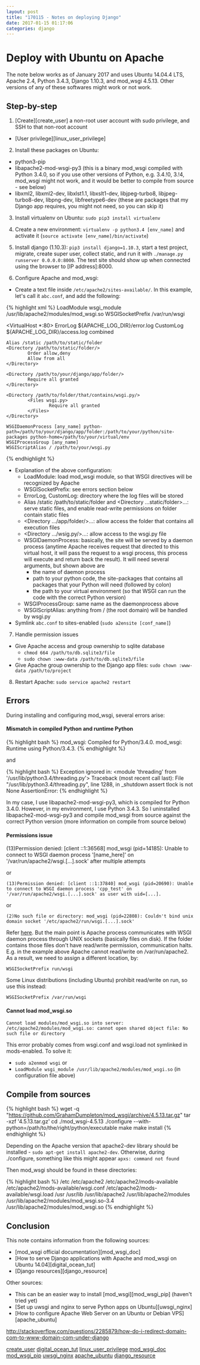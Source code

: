 ```yaml
---
layout: post
title: "170115 - Notes on deploying Django"
date: 2017-01-15 01:17:06
categories: django
---
```


# Deploy with Ubuntu on Apache

The note below works as of January 2017 and uses Ubuntu 14.04.4 LTS, Apache 2.4, Python 3.4.3, Django 1.10.3, and mod_wsgi 4.5.13. Other versions of any of these softwares might work or not work.

## Step-by-step

1. [Create][create_user] a non-root user account with sudo privilege, and SSH to that non-root account
- [User privilege][linux_user_privilege]

2. Install these packages on Ubuntu:
- python3-pip
- libapache2-mod-wsgi-py3 (this is a binary mod_wsgi compiled with Python 3.4.0, so if you use other versions of Python, e.g. 3.4.!0, 3.!4, mod_wsgi might not work, and it would be better to compile from source - see below)
- libxml2, libxml2-dev, libxlst1.1, libxslt1-dev, libjpeg-turbo8, libjpeg-turbo8-dev, libpng-dev, libfreetype6-dev (these are packages that my Django app requires, you might not need, so you can skip it)

3. Install virtualenv on Ubuntu: `sudo pip3 install virtualenv`

4. Create a new environment: `virtualenv -p python3.4 [env_name]` and activate it (`source activate [env_name]/bin/activate`)

5. Install django (1.10.3): `pip3 install django=1.10.3`, start a test project, migrate, create super user, collect static, and run it with `./manage.py runserver 0.0.0.0:8000`. The test site should show up when connected using the browser to [IP address]:8000.

6. Configure Apache and mod_wsgi:
- Create a text file inside `/etc/apache2/sites-available/`. In this example, let's call it `abc.conf`, and add the following:

{% highlight xml %}
LoadModule wsgi_module /usr/lib/apache2/modules/mod_wsgi.so
WSGISocketPrefix /var/run/wsgi

<VirtualHost *:80>
    ErrorLog ${APACHE_LOG_DIR}/error.log
    CustomLog ${APACHE_LOG_DIR}/access.log combined

    Alias /static /path/to/static/folder
    <Directory /path/to/static/folder/>
            Order allow,deny
            Allow from all
    </Directory>

    <Directory /path/to/your/django/app/folder/>
            Require all granted
    </Directory>

    <Directory /path/to/folder/that/contains/wsgi.py/>
            <Files wsgi.py>
                    Require all granted
            </Files>
    </Directory>

    WSGIDaemonProcess [any_name] python-path=/path/to/your/django/app/folder:/path/to/your/python/site-packages python-home=/path/to/your/virtual/env
    WSGIProcessGroup [any_name]
    WSGIScriptAlias / /path/to/your/wsgi.py
</VirtualHost>
{% endhighlight %}

- Explanation of the above configuration:
    + LoadModule: load mod_wsgi module, so that WSGI directives will be recognized by Apache
    + WSGISocketPrefix: see errors section below
    + ErrorLog, CustomLog: directory where the log files will be stored
    + Alias /static /path/to/static/folder and <Directory ...static/folder>...</Directory>: serve static files, and enable read-write permissions on folder contain static files
    + <Directory .../app/folder/>...</Directory>: allow access the folder that contains all execution files
    + <Directory .../wsig.py/>...</Directory>: allow access to the wsgi.py file
    + WSGIDaemonProcess: basically, the site will be served by a daemon process (anytime Apache receives request that directed to this virtual host, it will pass the request to a wsgi process, this process will execute and return back the result). It will need several arguments, but shown above are
        * the name of daemon process
        * path to your python code, the site-packages that contains all packages that your Python will need (followed by colon)
        * the path to your virtual environment (so that WSGI can run the code with the correct Python version)
    + WSGIProcessGroup: same name as the daemonprocess above
    + WSGIScriptAlias: anything from / (the root domain) will be handled by wsgi.py
- Symlink `abc.conf` to sites-enabled (`sudo a2ensite [conf_name]`)

7. Handle permission issues
- Give Apache access and group ownership to sqlite database
    + `chmod 664 /path/to/db.sqlite3/file`
    + `sudo chown :www-data /path/to/db.sqlite3/file`
- Give Apache group ownership to the Django app files: `sudo chown :www-data /path/to/project`

8. Restart Apache: `sudo service apache2 restart`

## Errors

During installing and configuring mod_wsgi, several errors arise:

#### Mismatch in compiled Python and runtime Python

{% highlight bash %}
mod_wsgi: Compiled for Python/3.4.0.
mod_wsgi: Runtime using Python/3.4.3.
{% endhighlight %}

and 

{% highlight bash %}
Exception ignored in: <module 'threading' from '/usr/lib/python3.4/threading.py'>
Traceback (most recent call last):
    File "/usr/lib/python3.4/threading.py", line 1288, in _shutdown
        assert tlock is not None
AssertionError:
{% endhighlight %}

In my case, I use libapache2-mod-wsgi-py3, which is compiled for Python 3.4.0. However, in my environment, I use Python 3.4.3. So I uninstalled libapache2-mod-wsgi-py3 and compile mod_wsgi from source against the correct Python version (more information on compile from source below)

#### Permissions issue

(13)Permission denied: [client ::1:36568] mod_wsgi (pid=14185): Unable to connect to WSGI daemon process '[name_here]' on '/var/run/apache2/wsgi.[...].sock' after multiple attempts

or 

`(13)Permission denied: [client ::1:37840] mod_wsgi (pid=20690): Unable to connect to WSGI daemon process 'cpp_test' on '/var/run/apache2/wsgi.[...].sock' as user with uid=[...].`

or

`(2)No such file or directory: mod_wsgi (pid=22808): Couldn't bind unix domain socket '/etc/apache2/run/wsgi.[...].sock'`

Refer [here](http://modwsgi.readthedocs.io/en/develop/user-guides/configuration-issues.html). But the main point is Apache process communicates with WSGI daemon process through UNIX sockets (basically files on disk). If the folder contains those files don't have read/write permission, communication halts. E.g. in the example above Apache cannot read/write on /var/run/apache2. As a result, we need to assign a different location, by:

`WSGISocketPrefix run/wsgi`

Some Linux distributions (including Ubuntu) prohibit read/write on run, so use this instead:

`WSGISocketPrefix /var/run/wsgi`


#### Cannot load mod_wsgi.so

`Cannot load modules/mod_wsgi.so into server: /etc/apache2/modules/mod_wsgi.so: cannot open shared object file: No such file or directory`

This error probably comes from wsgi.conf and wsgi.load not symlinked in mods-enabled. To solve it:
- `sudo a2enmod wsgi`
or 
- `LoadModule wsgi_module /usr/lib/apache2/modules/mod_wsgi.so` (in configuration file above)

## Compile from sources

{% highlight bash %}
wget -q "https://github.com/GrahamDumpleton/mod_wsgi/archive/4.5.13.tar.gz"
tar -xzf '4.5.13.tar.gz'
cd ./mod_wsgi-4.5.13
./configure --with-python=/path/to/the/right/python/executable
make
make install
{% endhighlight %}

Depending on the Apache version that apache2-dev library should be installed - `sudo apt-get install apache2-dev`. Otherwise, during ./configure, something like this might appear `apxs: command not found`

Then mod_wsgi should be found in these directories:

{% highlight bash %}
/etc
/etc/apache2
/etc/apache2/mods-available
/etc/apache2/mods-available/wsgi.conf
/etc/apache2/mods-available/wsgi.load
/usr
/usr/lib
/usr/lib/apache2
/usr/lib/apache2/modules
/usr/lib/apache2/modules/mod_wsgi.so-3.4
/usr/lib/apache2/modules/mod_wsgi.so
{% endhighlight %}

## Conclusion

This note contains information from the following sources:
- [mod_wsgi official documentation][mod_wsgi_doc]
- [How to serve Django applications with Apache and mod_wsgi on Ubuntu 14.04][digital_ocean_tut]
- [Django resources][django_resource]

Other sources:
- This can be an easier way to install [mod_wsgi][mod_wsgi_pip] (haven't tried yet)
- [Set up uwsgi and nginx to serve Python apps on Ubuntu][uwsgi_nginx]
- [How to configure Apache Web Server on an Ubuntu or Debian VPS][apache_ubuntu]

http://stackoverflow.com/questions/2285879/how-do-i-redirect-domain-com-to-www-domain-com-under-django

[create_user](https://www.digitalocean.com/community/tutorials/initial-server-setup-with-ubuntu-14-04#step-one-—-root-login)
[digital_ocean_tut](https://www.digitalocean.com/community/tutorials/how-to-serve-django-applications-with-apache-and-mod_wsgi-on-ubuntu-14-04)
[linux_user_privilege](https://www.digitalocean.com/community/tutorials/how-to-edit-the-sudoers-file-on-ubuntu-and-centos)
[mod_wsgi_doc](http://modwsgi.readthedocs.io/en/develop/user-guides/installation-issues.html)
[mod_wsgi_pip](https://pypi.python.org/pypi/mod_wsgi)
[uwsgi_nginx](https://www.digitalocean.com/community/tutorials/how-to-set-up-uwsgi-and-nginx-to-serve-python-apps-on-ubuntu-14-04)
[apache_ubuntu](https://www.digitalocean.com/community/tutorials/how-to-configure-the-apache-web-server-on-an-ubuntu-or-debian-vps)
[django_resource](https://docs.djangoproject.com/en/1.10/howto/deployment/wsgi/modwsgi/)